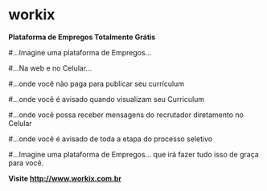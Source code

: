 # workix
**Plataforma de Empregos Totalmente Grátis**

#...Imagine uma plataforma de Empregos...

#...Na web e no Celular...

#...onde você não paga para publicar seu currículum

#...onde você é avisado quando visualizam seu Curriculum

#...onde você possa receber mensagens do recrutador diretamento no Celular

#...onde você é avisado de toda a etapa do processo seletivo

#...Imagine uma plataforma de Empregos... que irá fazer tudo isso de graça para você.

**Visite http://www.workix.com.br**
